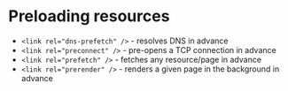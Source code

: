# Preloading resources
- `<link rel="dns-prefetch" />` - resolves DNS in advance
- `<link rel="preconnect" />` - pre-opens a TCP connection in advance
- `<link rel="prefetch" />` - fetches any resource/page in advance
- `<link rel="prerender" />` - renders a given page in the background in advance
